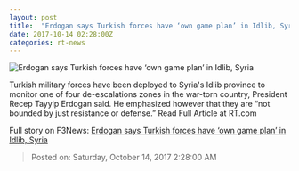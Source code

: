 ```yaml
---
layout: post
title:  "Erdogan says Turkish forces have ‘own game plan’ in Idlib, Syria"
date: 2017-10-14 02:28:00Z
categories: rt-news
---
```


![Erdogan says Turkish forces have ‘own game plan’ in Idlib, Syria](https://cdni.rt.com/files/2017.10/article/59e16edbfc7e93d6018b4567.jpg)

Turkish military forces have been deployed to Syria's Idlib province to monitor one of four de-escalations zones in the war-torn country, President Recep Tayyip Erdogan said. He emphasized however that they are “not bounded by just resistance or defense.” Read Full Article at RT.com


Full story on F3News: [Erdogan says Turkish forces have ‘own game plan’ in Idlib, Syria](http://www.f3nws.com/n/ebUCPD)

> Posted on: Saturday, October 14, 2017 2:28:00 AM
